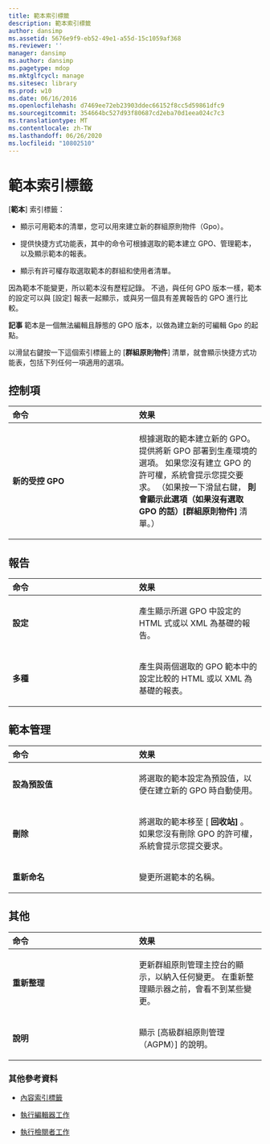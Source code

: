 ```yaml
---
title: 範本索引標籤
description: 範本索引標籤
author: dansimp
ms.assetid: 5676e9f9-eb52-49e1-a55d-15c1059af368
ms.reviewer: ''
manager: dansimp
ms.author: dansimp
ms.pagetype: mdop
ms.mktglfcycl: manage
ms.sitesec: library
ms.prod: w10
ms.date: 06/16/2016
ms.openlocfilehash: d7469ee72eb23903ddec66152f8cc5d59861dfc9
ms.sourcegitcommit: 354664bc527d93f80687cd2eba70d1eea024c7c3
ms.translationtype: MT
ms.contentlocale: zh-TW
ms.lasthandoff: 06/26/2020
ms.locfileid: "10802510"
---
```

# 範本索引標籤


[**範本**] 索引標籤：

-   顯示可用範本的清單，您可以用來建立新的群組原則物件（Gpo）。

-   提供快捷方式功能表，其中的命令可根據選取的範本建立 GPO、管理範本，以及顯示範本的報表。

-   顯示有許可權存取選取範本的群組和使用者清單。

因為範本不能變更，所以範本沒有歷程記錄。 不過，與任何 GPO 版本一樣，範本的設定可以與 [設定] 報表一起顯示，或與另一個具有差異報告的 GPO 進行比較。

**記事** 範本是一個無法編輯且靜態的 GPO 版本，以做為建立新的可編輯 Gpo 的起點。

 

以滑鼠右鍵按一下這個索引標籤上的 [**群組原則物件**] 清單，就會顯示快捷方式功能表，包括下列任何一項適用的選項。

## 控制項


<table>
<colgroup>
<col width="50%" />
<col width="50%" />
</colgroup>
<thead>
<tr class="header">
<th align="left">命令</th>
<th align="left">效果</th>
</tr>
</thead>
<tbody>
<tr class="odd">
<td align="left"><p><strong>新的受控 GPO</strong></p></td>
<td align="left"><p>根據選取的範本建立新的 GPO。 提供將新 GPO 部署到生產環境的選項。 如果您沒有建立 GPO 的許可權，系統會提示您提交要求。 （如果按一下滑鼠右鍵， <strong> 則會顯示此選項（如果沒有選取 GPO 的話）[群組原則物件] </strong> 清單。）</p></td>
</tr>
</tbody>
</table>

 

## 報告


<table>
<colgroup>
<col width="50%" />
<col width="50%" />
</colgroup>
<thead>
<tr class="header">
<th align="left">命令</th>
<th align="left">效果</th>
</tr>
</thead>
<tbody>
<tr class="odd">
<td align="left"><p><strong>設定</strong></p></td>
<td align="left"><p>產生顯示所選 GPO 中設定的 HTML 式或以 XML 為基礎的報告。</p></td>
</tr>
<tr class="even">
<td align="left"><p><strong>多種</strong></p></td>
<td align="left"><p>產生與兩個選取的 GPO 範本中的設定比較的 HTML 或以 XML 為基礎的報表。</p></td>
</tr>
</tbody>
</table>

 

## 範本管理


<table>
<colgroup>
<col width="50%" />
<col width="50%" />
</colgroup>
<thead>
<tr class="header">
<th align="left">命令</th>
<th align="left">效果</th>
</tr>
</thead>
<tbody>
<tr class="odd">
<td align="left"><p><strong>設為預設值</strong></p></td>
<td align="left"><p>將選取的範本設定為預設值，以便在建立新的 GPO 時自動使用。</p></td>
</tr>
<tr class="even">
<td align="left"><p><strong>刪除</strong></p></td>
<td align="left"><p>將選取的範本移至 [ <strong> 回收站] </strong> 。 如果您沒有刪除 GPO 的許可權，系統會提示您提交要求。</p></td>
</tr>
<tr class="odd">
<td align="left"><p><strong>重新命名</strong></p></td>
<td align="left"><p>變更所選範本的名稱。</p></td>
</tr>
</tbody>
</table>

 

## 其他


<table>
<colgroup>
<col width="50%" />
<col width="50%" />
</colgroup>
<thead>
<tr class="header">
<th align="left">命令</th>
<th align="left">效果</th>
</tr>
</thead>
<tbody>
<tr class="odd">
<td align="left"><p><strong>重新整理</strong></p></td>
<td align="left"><p>更新群組原則管理主控台的顯示，以納入任何變更。 在重新整理顯示器之前，會看不到某些變更。</p></td>
</tr>
<tr class="even">
<td align="left"><p><strong>說明</strong></p></td>
<td align="left"><p>顯示 [高級群組原則管理（AGPM）] 的說明。</p></td>
</tr>
</tbody>
</table>

 

### 其他參考資料

-   [內容索引標籤](contents-tab.md)

-   [執行編輯器工作](performing-editor-tasks.md)

-   [執行檢閱者工作](performing-reviewer-tasks.md)

 

 





